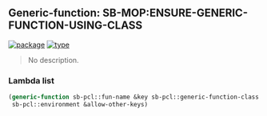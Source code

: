 ## Generic-function: SB-MOP:ENSURE-GENERIC-FUNCTION-USING-CLASS
[![package](https://img.shields.io/badge/Package-SB--MOP-5f9ea0.svg?style=social&colorA=999999)](../) [![type](https://img.shields.io/badge/Type-Generic--Function-5f9ea0.svg?style=social&colorA=999999)](../#generic-function) 

> No description.

### Lambda list
```cl
(generic-function sb-pcl::fun-name &key sb-pcl::generic-function-class
 sb-pcl::environment &allow-other-keys)
```
